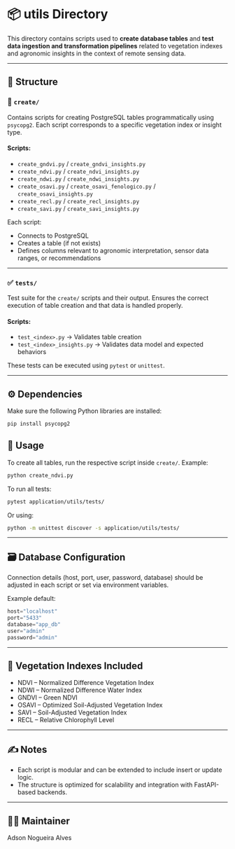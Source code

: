 
# 📦 utils Directory

This directory contains scripts used to **create database tables** and **test data ingestion and transformation pipelines** related to vegetation indexes and agronomic insights in the context of remote sensing data.

---

## 📁 Structure

### 🔧 `create/`

Contains scripts for creating PostgreSQL tables programmatically using `psycopg2`. Each script corresponds to a specific vegetation index or insight type.

#### Scripts:
- `create_gndvi.py` / `create_gndvi_insights.py`
- `create_ndvi.py` / `create_ndvi_insights.py`
- `create_ndwi.py` / `create_ndwi_insights.py`
- `create_osavi.py` / `create_osavi_fenologico.py` / `create_osavi_insights.py`
- `create_recl.py` / `create_recl_insights.py`
- `create_savi.py` / `create_savi_insights.py`

Each script:
- Connects to PostgreSQL
- Creates a table (if not exists)
- Defines columns relevant to agronomic interpretation, sensor data ranges, or recommendations

---

### ✅ `tests/`

Test suite for the `create/` scripts and their output. Ensures the correct execution of table creation and that data is handled properly.

#### Scripts:
- `test_<index>.py` → Validates table creation
- `test_<index>_insights.py` → Validates data model and expected behaviors

These tests can be executed using `pytest` or `unittest`.

---

## ⚙️ Dependencies

Make sure the following Python libraries are installed:

```bash
pip install psycopg2
```

## 🚀 Usage

To create all tables, run the respective script inside `create/`. Example:

```bash
python create_ndvi.py
```

To run all tests:

```bash
pytest application/utils/tests/
```

Or using:

```bash
python -m unittest discover -s application/utils/tests/
```

---

## 🗃️ Database Configuration

Connection details (host, port, user, password, database) should be adjusted in each script or set via environment variables.

Example default:
```python
host="localhost"
port="5433"
database="app_db"
user="admin"
password="admin"
```

---

## 🧩 Vegetation Indexes Included

- NDVI – Normalized Difference Vegetation Index
- NDWI – Normalized Difference Water Index
- GNDVI – Green NDVI
- OSAVI – Optimized Soil-Adjusted Vegetation Index
- SAVI – Soil-Adjusted Vegetation Index
- RECL – Relative Chlorophyll Level

---

## ✍️ Notes

- Each script is modular and can be extended to include insert or update logic.
- The structure is optimized for scalability and integration with FastAPI-based backends.

---

## 👨‍🔬 Maintainer

Adson Nogueira Alves
